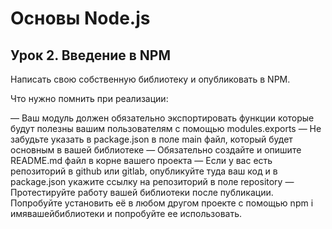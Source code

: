 # Основы Node.js

## Урок 2. Введение в NPM

Написать свою собственную библиотеку и опубликовать в NPM.

Что нужно помнить при реализации:

— Ваш модуль должен обязательно экспортировать функции которые будут полезны вашим пользователям с помощью modules.exports
— Не забудьте указать в package.json в поле main файл, который будет основным в вашей библиотеке
— Обязательно создайте и опишите README.md файл в корне вашего проекта
— Если у вас есть репозиторий в github или gitlab, опубликуйте туда ваш код и в package.json укажите ссылку на репозиторий в поле repository
— Протестируйте работу вашей библиотеки после публикации. Попробуйте установить её в любом другом проекте с помощью npm i имявашейбиблиотеки и попробуйте ее использовать.
